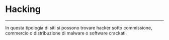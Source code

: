 # Hacking
---
In questa tipologia di siti si possono trovare hacker sotto commissione, commercio o distribuzione di malware o software crackati.